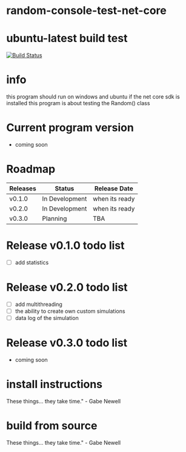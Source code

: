 # random-console-test-net-core
# ubuntu-latest build test
[![Build Status](https://dev.azure.com/matzemail2434545/matzemail2434545/_apis/build/status/user3748.random-console-test-net-core?branchName=master)](https://dev.azure.com/matzemail2434545/matzemail2434545/_build/latest?definitionId=2&branchName=master)
# info
this program should run on windows and ubuntu if the net core sdk is installed
this program is about testing the Random() class

# Current program version
* coming soon
# Roadmap

Releases | Status | Release Date
------------ | ------------- | -------------
v0.1.0 | In Development | when its ready
v0.2.0 | In Development | when its ready
v0.3.0 | Planning | TBA
# Release v0.1.0 todo list
- [ ] add statistics
# Release v0.2.0 todo list
- [ ] add multithreading
- [ ] the ability to create own custom simulations
- [ ] data log of the simulation
# Release v0.3.0 todo list
* coming soon
# install instructions
These things... they take time." - Gabe Newell
# build from source
These things... they take time." - Gabe Newell
